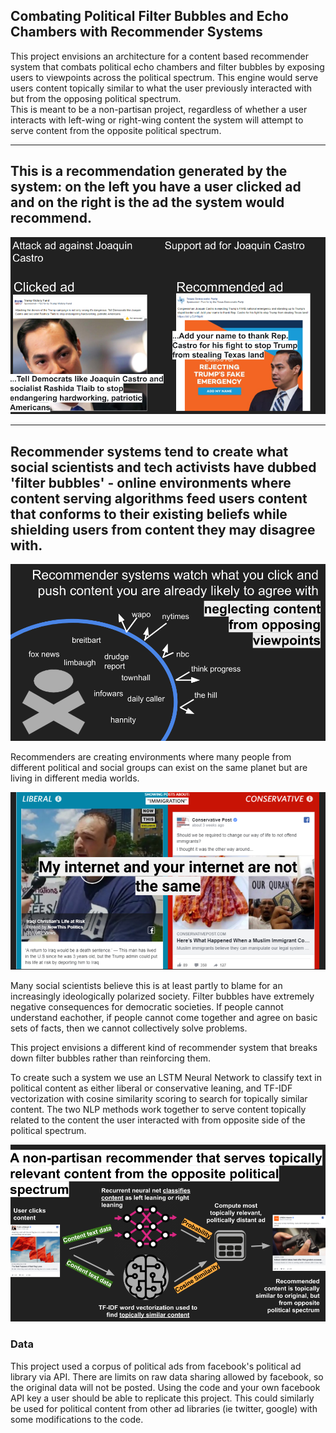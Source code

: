 Combating Political Filter Bubbles and Echo Chambers with Recommender Systems
-----------------------------------------------

This project envisions an architecture for a content based recommender system that combats political echo chambers and filter bubbles by exposing users to viewpoints across the political spectrum.
This engine would serve users content topically similar to what the user previously interacted with but from the opposing political spectrum.  
This is meant to be a non-partisan project, regardless of whether a user interacts with left-wing or right-wing content the system will attempt to serve content from the opposite political spectrum.  

-----------------------------------------------
This is a recommendation generated by the system: on the left you have a user clicked ad and on the right is the ad the system would recommend.   
-----------------------------------------------
![recommender_example_output](/images/engine_output.png)

-----------------------------------------------

Recommender systems tend to create what social scientists and tech activists have dubbed 'filter bubbles' - online environments where content serving algorithms feed users content that conforms to their existing beliefs while shielding users from content they may disagree with. 
-----------------------------------------------
![filter_bubble_illustration](/images/filter_bubble.png)

Recommenders are creating environments where many people from different political and social groups can exist on the same planet but are living in different media worlds.  

![liberal_conservative_fb](/images/liberal_conservative_fb.png)

Many social scientists believe this is at least partly to blame for an increasingly ideologically polarized society.  Filter bubbles have extremely negative consequences for democratic societies. If people cannot understand eachother, if people cannot come together and agree on basic sets of facts, then we cannot collectively solve problems. 

This project envisions a different kind of recommender system that breaks down filter bubbles rather than reinforcing them.  

To create such a system we use an LSTM Neural Network to classify text in political content as either liberal or conservative leaning, and TF-IDF vectorization with cosine similarity scoring to search for topically similar content.  The two NLP methods work together to serve content topically related to the content the user interacted with from opposite side of the political spectrum.  

![high_level_architecture](/images/high_level_structure.png)

### Data
This project used a corpus of political ads from facebook's political ad library via API. There are limits on raw data sharing allowed by facebook, so the original data will not be posted.  Using the code and your own facebook API key a user should be able to replicate this project.  This could similarly be used for political content from other ad libraries (ie twitter, google) with some modifications to the code.

